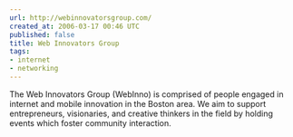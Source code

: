 ```yaml
---
url: http://webinnovatorsgroup.com/
created_at: 2006-03-17 00:46 UTC
published: false
title: Web Innovators Group
tags:
- internet
- networking
---
```


The Web Innovators Group (WebInno) is comprised of people engaged in internet and mobile innovation in the Boston area.  We aim to support entrepreneurs, visionaries, and creative thinkers in the field by holding events which foster community interaction.
